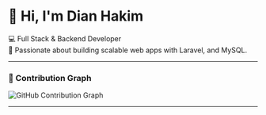 # 👋 Hi, I'm Dian Hakim  

💻 Full Stack & Backend Developer  
🚀 Passionate about building scalable web apps with Laravel, and MySQL.

---

### 🌱 Contribution Graph
![GitHub Contribution Graph](https://github-readme-activity-graph.vercel.app/graph?username=DianHakim&bg_color=0d1117&color=ffffff&line=00e676&point=ffffff&area=true&hide_border=true)

---



<!--
**DianHakim/DianHakim** is a ✨ _special_ ✨ repository because its `README.md` (this file) appears on your GitHub profile.

Here are some ideas to get you started:

- 🔭 I’m currently working on ...
- 🌱 I’m currently learning ...
- 👯 I’m looking to collaborate on ...
- 🤔 I’m looking for help with ...
- 💬 Ask me about ...
- 📫 How to reach me: ...
- 😄 Pronouns: ...
- ⚡ Fun fact: ...
-->
